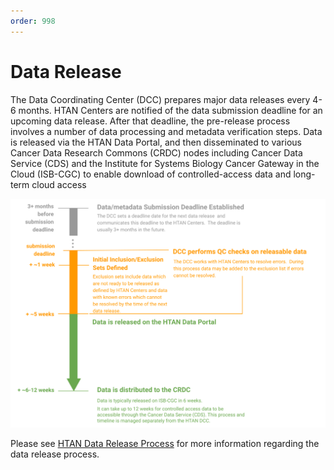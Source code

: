 ```yaml
---
order: 998
---
```


# Data Release

The Data Coordinating Center (DCC) prepares major data releases every 4-6 months. HTAN Centers are notified of the data submission deadline for an upcoming data release. After that deadline, the pre-release process involves a number of data processing and metadata verification steps. Data is released via the HTAN Data Portal, and then disseminated to various Cancer Data Research Commons (CRDC) nodes including Cancer Data Service (CDS) and the Institute for Systems Biology Cancer Gateway in the Cloud (ISB-CGC) to enable download of controlled-access data and long-term cloud access

![The HTAN Data Release Process](../img/Data_release.svg)

Please see [HTAN Data Release Process](https://docs.google.com/document/d/10sv22HgtWAKt1wlV9eGbbI-itWejASVqDy42esS43DQ/edit?usp=drive_link) for more information regarding the data release process.

